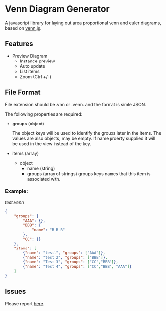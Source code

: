 # Venn Diagram Generator

A javascript library for laying out area proportional venn and euler diagrams, based on [venn.js](https://github.com/benfred/venn.js).

## Features

* Preview Diagram
  * Instance preview
  * Auto update
  * List items
  * Zoom (Ctrl +/-)

## File Format

File extension should be .vnn or .venn. and the format is simle JSON.

The following properties are required:
* groups (object)

  The object keys will be used to identify the groups later in the items.
  The values are also objects, may be empty.
  If name proerty supplied it will be used in the view instead of the key.

* items (array)
  * object
    * name (string)
    * groups (array of strings) groups keys names that this item is associated with.

### Example:

*test.venn*
```JSON
{
    "groups": {
        "AAA": {},
        "BBB": {
            "name": "B B B"
        },
        "CC": {}
    },
    "items": [ 
        {"name": "test1", "groups": ["AAA"]},
        {"name": "test 2", "groups": ["BBB"]},
        {"name": "Test 3", "groups": ["CC","BBB"]},
        {"name": "Test 4", "groups": ["CC","BBB", "AAA"]}
    ]
}
```

## Issues

Please report [here](https://github.com/tan-tan-kanarek/vscode-venn/issues).